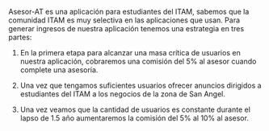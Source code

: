 Asesor-AT  es una aplicación para estudiantes del ITAM, sabemos que la comunidad ITAM es muy selectiva en las aplicaciones que usan. Para generar ingresos de nuestra aplicación tenemos una estrategia en tres partes:

1. En la primera etapa  para alcanzar una masa crítica de usuarios en nuestra aplicación, cobraremos una comisión del 5% al asesor cuando complete una asesoría.

2. Una vez que tengamos suficientes usuarios ofrecer anuncios dirigidos a estudiantes del ITAM a los negocios de la zona de San Angel.

3. Una vez veamos que la cantidad de usuarios es constante durante el lapso de 1.5 año aumentaremos la comisión del 5% al 10% al asesor.

